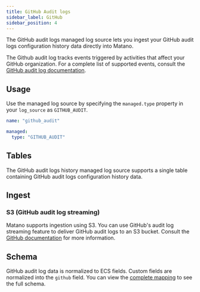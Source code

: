 ```yaml
---
title: GitHub Audit logs
sidebar_label: GitHub
sidebar_position: 4
---
```


The GitHub audit logs managed log source lets you ingest your GitHub audit logs configuration history data directly into Matano.

The Github audit log tracks events triggered by activities that affect your GitHub organization. For a complete list of supported events, consult the [GitHub audit log documentation](https://docs.github.com/en/enterprise-cloud@latest/admin/monitoring-activity-in-your-enterprise/reviewing-audit-logs-for-your-enterprise/audit-log-events-for-your-enterprise).

## Usage

Use the managed log source by specifying the `managed.type` property in your `log_source` as `GITHUB_AUDIT`.

```yml
name: "github_audit"

managed:
  type: "GITHUB_AUDIT"
```

## Tables

The GitHub audit logs history managed log source supports a single table containing GitHub audit logs configuration history data.

## Ingest

### S3 (GitHub audit log streaming)

Matano supports ingestion using S3. You can use GitHub's audit log streaming feature to deliver GitHub audit logs to an S3 bucket. Consult the [GitHub documentation](https://docs.github.com/en/enterprise-cloud@latest/admin/monitoring-activity-in-your-enterprise/reviewing-audit-logs-for-your-enterprise/streaming-the-audit-log-for-your-enterprise#setting-up-streaming-to-amazon-s3) for more information.

## Schema

GitHub audit log data is normalized to ECS fields. Custom fields are normalized into the `github` field. You can view the [complete mapping][1] to see the full schema.

[1]: https://github.com/matanolabs/matano/blob/main/data/managed/log_sources/github_audit/log_source.yml
